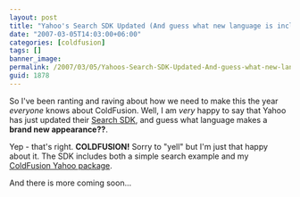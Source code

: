 ```yaml
---
layout: post
title: "Yahoo's Search SDK Updated (And guess what new language is included?)"
date: "2007-03-05T14:03:00+06:00"
categories: [coldfusion]
tags: []
banner_image: 
permalink: /2007/03/05/Yahoos-Search-SDK-Updated-And-guess-what-new-language-is-included
guid: 1878
---
```


So I've been ranting and raving about how we need to make this the year <i>everyone</i> knows about ColdFusion. Well, I am <i>very</i> happy to say that Yahoo has just updated their <a href="http://developer.yahoo.com/search/">Search SDK</a>, and guess what language makes a <b>brand new appearance??</b>.
<!--more-->
Yep - that's right. <b>COLDFUSION!</b> Sorry to "yell" but I'm just that happy about it. The SDK includes both a simple search example and my <a href="http://cfyahoo.riaforge.org/">ColdFusion Yahoo package</a>.

And there is more coming soon...